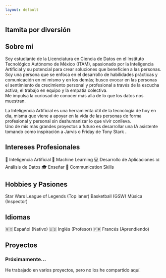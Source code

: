```yaml
---
layout: default
---
```


## Itamita por diversión 

## Sobre mí 
<div class="skill-list">
  <span class="skill-tag">Soy estudiante de la Licenciatura en Ciencia de Datos en el Instituto Tecnológico Autónomo de México (ITAM), apasionado por la Inteligencia Artificial y su potencial para crear soluciones que beneficien a las personas.
  <br>
  Soy una persona que se enfoca en el desarrollo de habilidades prácticas y comunicación en mí mismo y en los demás; busco evocar en las personas el sentimiento de crecimiento personal y profesional a través de la escucha activa, el trabajo en equipo y la empatía colectiva. 
  <br>
  Me impulsa la curiosad de conocer más alla de lo que los datos nos muestran. 
  <p>
  La Inteligencia Artificial es una herramienta útil de la tecnología de hoy en dia, misma que viene a apoyar en la vida de las personas de forma profesional y personal sin deshumanizar lo que vivir conlleva.
  <br>
  Uno de mis más grandes proyectos a futuro es desarrollar una IA asistente tomando como inspiración a Jarvis o Friday de Tony Stark .
  </p>
  </span>
</div>


## Intereses Profesionales
<div class="skill-list">
  <span class="skill-tag">🤖 Inteligencia Artificial</span>
  <span class="skill-tag">🧠 Machine Learning</span>
  <span class="skill-tag">💻 Desarrollo de Aplicaciones</span>
  <span class="skill-tag">📊 Análisis de Datos</span>
  <span class="skill-tag">🎓 Enseñar</span>
  <span class="skill-tag">💬 Communication Skills</span>
</div>



## Hobbies y Pasiones
<div class="skill-list">
  <span class="skill-tag">Star Wars</span>
  <span class="skill-tag">League of Legends (Top laner)</span>
  <span class="skill-tag">Basketball (GSW)</span>
  <span class="skill-tag">Música (Inspector)</span>
</div>



## Idiomas
<div class="skill-list">
  <span class="skill-tag">🇲🇽 Español (Nativo)</span>
  <span class="skill-tag">🇺🇸 Inglés (Profesor)</span>
  <span class="skill-tag">🇫🇷 Francés (Aprendiendo)</span>
</div>



## Proyectos
<div class="project-card">
  <h3>Próximamente...</h3>
  <p>He trabajado en varios proyectos, pero no los he compartido aquí.</p>
</div>



